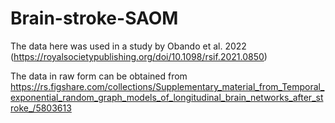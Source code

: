 # Brain-stroke-SAOM

The data here was used in a study by Obando et al. 2022 (https://royalsocietypublishing.org/doi/10.1098/rsif.2021.0850)

The data in raw form can be obtained from https://rs.figshare.com/collections/Supplementary_material_from_Temporal_exponential_random_graph_models_of_longitudinal_brain_networks_after_stroke_/5803613

